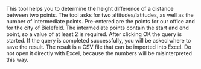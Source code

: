 This tool helps you to determine the height difference of a distance between two points.
The tool asks for two altitudes/latitudes, as well as the number of intermediate points.
Pre-entered are the points for our office and for the city of Bielefeld.
The intermediate points contain the start and end point, so a value of at least 2 is required.
After clicking OK the query is started. If the query is completed successfully, you will be asked where to save the result.
The result is a CSV file that can be imported into Excel.
Do not open it directly with Excel, because the numbers will be misinterpreted this way.